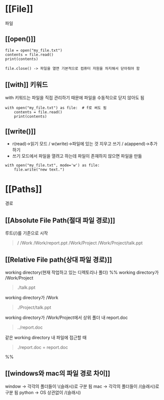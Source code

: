 
# [[File]]
파일
## [[open()]]
```
file = open("my_file.txt")
contents = file.read()
print(contents)

file.close() -> 파일을 열면 기본적으로 컴퓨터 자원을 차지해서 닫아줘야 함
```

## [[with]] 키워드
with 키워드는 파일을 직접 관리하기 때문에 파일을 수동적으로 닫지 않아도 됨
```
with open("my_file.txt") as file:  # f로 써도 됨
    contents = file.read()
    print(contents)
```

## [[write()]]
- r(read)->읽기 모드 / w(write)->파일에 있는 것 지우고 쓰기 / a(append)->추가하기
- 쓰기 모드에서 파일을 열려고 하는데 파일이 존재하지 않으면 파일을 만듦
```
with open("my_file.txt", mode='w') as file: 
	file.write("new text.")
```

# [[Paths]]
경로

## [[Absolute File Path(절대 파일 경로)]]
루트(/)를 기준으로 시작
>/
>/Work
>/Work/report.ppt
>/Work/Project
>/Work/Project/talk.ppt

## [[Relative File path(상대 파일 경로)]]
working directory(현재 작업하고 있는 디렉토리나 폴더)
%%
working directory가 /Work/Project
>./talk.ppt

working directory가 /Work
>./Project/talk.ppt

working directory가 /Work/Project에서 상위 폴더 내 report.doc
>../report.doc

같은 working directory 내 파일에 접근할 때
>./report.doc  = report.doc

%%

## [[windows와 mac의 파일 경로 차이]]
window -> 각각의 폴더들이  \\(슬래시)로 구분 됨
mac -> 각각의 폴더들이 /(슬래시)로 구분 됨
python -> OS 상관없이 /(슬래시)
